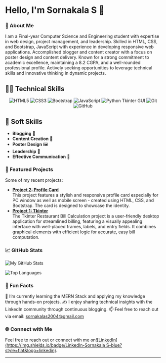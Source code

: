 # Hello, I'm Sornakala S 👋

### 🌟 About Me
I am a Final-year Computer Science and Engineering student with expertise in web design, project management, and leadership. Skilled in HTML, CSS, and Bootstrap, JavaScript with experience in developing responsive web applications. Accomplished blogger and content creator with a focus on poster design and content delivery. Known for a strong commitment to academic excellence, maintaining a 8.2 CGPA, and a well-rounded professional profile. Actively seeking opportunities to leverage technical skills and innovative thinking in dynamic projects.

## 👨‍💻 Technical Skills

<p align="center">
  <!-- HTML -->
  <img src="https://img.shields.io/badge/HTML5-E34F26?style=for-the-badge&logo=html5&logoColor=white" alt="HTML5">
  <!-- CSS -->
  <img src="https://img.shields.io/badge/CSS3-1572B6?style=for-the-badge&logo=css3&logoColor=white" alt="CSS3">
  <!-- Bootstrap -->
  <img src="https://img.shields.io/badge/Bootstrap-7952B3?style=for-the-badge&logo=bootstrap&logoColor=white" alt="Bootstrap">
  <!-- JavaScript -->
  <img src="https://img.shields.io/badge/JavaScript-F7DF1E?style=for-the-badge&logo=javascript&logoColor=black" alt="JavaScript">
  <!-- Python Tkinter -->
  <img src="https://img.shields.io/badge/Python-Tkinter-3776AB?style=for-the-badge&logo=python&logoColor=white" alt="Python Tkinter GUI">
  <!-- Git -->
  <img src="https://img.shields.io/badge/Git-F05032?style=for-the-badge&logo=git&logoColor=white" alt="Git">
  <!-- GitHub -->
  <img src="https://img.shields.io/badge/GitHub-181717?style=for-the-badge&logo=github&logoColor=white" alt="GitHub">
</p>

## 🌟 Soft Skills

- **Blogging** 📖
- **Content Creation** 🎨
- **Poster Design** 🖼️
- **Leadership** 🌟
- **Effective Communication** 💬

### 💼 Featured Projects
Some of my recent projects:
- **[Project 2: Profile Card](https://github.com/SornaSK/Profile-Card)**  
This project features a stylish and responsive profile card especially for PC window as well as mobile screen - created using HTML, CSS, and Bootstrap. The card is designed to showcase the identity.
- **[Project 1: Tkinter](https://github.com/SornaSK/Tkinter-project)**  
The Tkinter Restaurant Bill Calculation project is a user-friendly desktop application for streamlined billing, featuring a visually appealing interface with well-placed frames, labels, and entry fields. It combines graphical elements with efficient logic for accurate, easy bill computation.

### 📈 GitHub Stats
![My GitHub Stats](https://github-readme-stats.vercel.app/api?username=SornaSK&show_icons=true&theme=radical)

![Top Languages](https://github-readme-stats.vercel.app/api/top-langs/?username=SornaSK&layout=compact&theme=radical)

### 💬 Fun Facts
🌱 I’m currently learning the MERN Stack and applying my knowledge through hands-on projects.
✍️ I enjoy sharing technical insights with the LinkedIn community through continuous blogging.
📫 Feel free to reach out via email: sornakalas2004@gmail.com

### 🌐 Connect with Me
Feel free to reach out or connect with me on[![LinkedIn](https://img.shields.io/badge/LinkedIn-Sornakala S-blue?style=flat&logo=linkedin)](https://www.linkedin.com/in/sornakala-s/).

---
